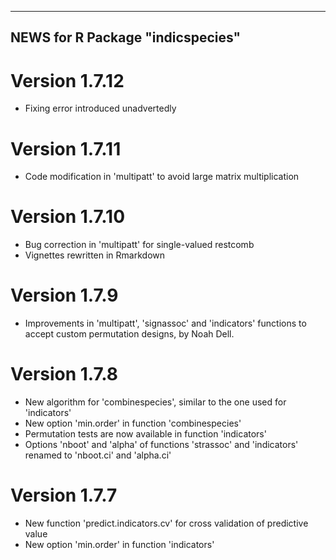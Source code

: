 -------------------------------
 NEWS for R Package "indicspecies"
-------------------------------

# Version 1.7.12
- Fixing error introduced unadvertedly

# Version 1.7.11
- Code modification in 'multipatt' to avoid large matrix multiplication

# Version 1.7.10
- Bug correction in 'multipatt' for single-valued restcomb
- Vignettes rewritten in Rmarkdown

# Version 1.7.9
- Improvements in 'multipatt', 'signassoc' and 'indicators' functions to accept custom permutation designs, by Noah Dell.

# Version 1.7.8
- New algorithm for 'combinespecies', similar to the one used for 'indicators'
- New option 'min.order' in function 'combinespecies'
- Permutation tests are now available in function 'indicators'
- Options 'nboot' and 'alpha' of functions 'strassoc' and 'indicators' renamed to 'nboot.ci' and 'alpha.ci'

# Version 1.7.7
- New function 'predict.indicators.cv' for cross validation of predictive value
- New option 'min.order' in function 'indicators'
